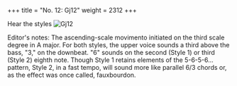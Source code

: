 +++
title = "No. 12: Gj12"
weight = 2312
+++

Hear the styles
![Gj12](/img/012DurDimM.jpg)

Editor's notes: The ascending-scale movimento initiated on the third scale degree in A major. For both styles, the upper voice sounds a third above the bass, "3," on the downbeat. "6" sounds on the second (Style 1) or third (Style 2) eighth note. Though Style 1 retains elements of the 5-6-5-6... pattern, Style 2, in a fast tempo, will sound more like parallel 6/3 chords or, as the effect was once called, fauxbourdon.
